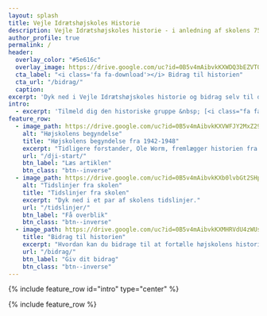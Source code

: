 ```yaml
---
layout: splash
title: Vejle Idrætshøjskoles Historie
description: Vejle Idrætshøjskoles historie - i anledning af skolens 75 års jubilæum
author_profile: true
permalink: /
header:
  overlay_color: "#5e616c"
  overlay_image: https://drive.google.com/uc?id=0B5v4mAibvkKXWDQ3bEZVT0lJSUk
  cta_label: "<i class='fa fa-download'></i> Bidrag til historien"
  cta_url: "/bidrag/"
  caption:
excerpt: 'Dyk ned i Vejle Idrætshøjskoles historie og bidrag selv til den. Dette site er oprettet i forbindelse med skolens 75 års jubilæum i 2017-2018.'
intro:
  - excerpt: 'Tilmeld dig den historiske gruppe &nbsp; [<i class="fa fa-facebook"></i> VIH Historiske Gruppe](https://www.facebook.com/groups/655406751295188/?ref=ts&fref=ts){: .btn .btn--facebook}'
feature_row:
  - image_path: https://drive.google.com/uc?id=0B5v4mAibvkKXVWFJY2MxZ29UT0E
    alt: "Højskolens begyndelse"
    title: "Højskolens begyndelse fra 1942-1948"
    excerpt: "Tidligere forstander, Ole Worm, fremlægger historien fra 1942-1948 og skolens tilblivelse."
    url: "/dji-start/"
    btn_label: "Læs artiklen"
    btn_class: "btn--inverse"
  - image_path: https://drive.google.com/uc?id=0B5v4mAibvkKXb0lvbGt2SHpqaTQ
    alt: "Tidslinjer fra skolen"
    title: "Tidslinjer fra skolen"
    excerpt: "Dyk ned i et par af skolens tidslinjer."
    url: "/tidslinjer/"
    btn_label: "Få overblik"
    btn_class: "btn--inverse"
  - image_path: https://drive.google.com/uc?id=0B5v4mAibvkKXMHRVdU4zWUswa1E
    title: "Bidrag til historien"
    excerpt: "Hvordan kan du bidrage til at fortælle højskolens historie?"
    url: "/bidrag/"
    btn_label: "Giv dit bidrag"
    btn_class: "btn--inverse"
---
```


{% include feature_row id="intro" type="center" %}

{% include feature_row %}
